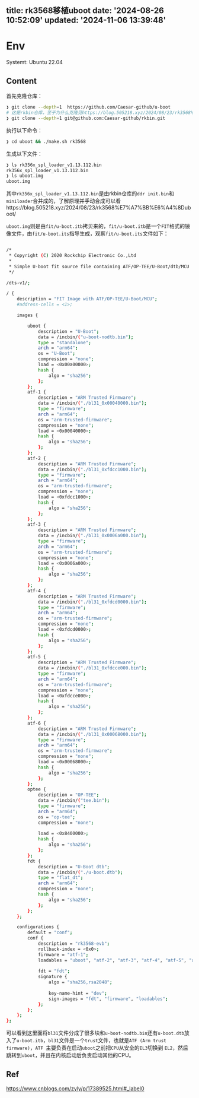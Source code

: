 title: rk3568移植uboot
date: '2024-08-26 10:52:09'
updated: '2024-11-06 13:39:48'
---
# Env

Systemt: Ubuntu 22.04

## Content

首先克隆仓库：

```bash
❯ git clone --depth=1  https://github.com/Caesar-github/u-boot
# 这是rkbin仓库，至于为什么克隆见https://blog.505218.xyz/2024/08/23/rk3568%E7%A7%BB%E6%A4%8Duboot/
❯ git clone --depth=1 git@github.com:Caesar-github/rkbin.git
```

执行以下命令：

```bash
❯ cd uboot && ./make.sh rk3568
```
生成以下文件：

```bash
❯ ls rk356x_spl_loader_v1.13.112.bin
rk356x_spl_loader_v1.13.112.bin
❯ ls uboot.img
uboot.img
```

其中`rk356x_spl_loader_v1.13.112.bin`是由rkbin仓库的`ddr init.bin`和`miniloader`合并成的，了解原理并手动合成可以看https://blog.505218.xyz/2024/08/23/rk3568%E7%A7%BB%E6%A4%8Duboot/

`uboot.img`则是由`fit/u-boot.itb`拷贝来的，`fit/u-boot.itb`是一个`FIT`格式的镜像文件，由`fit/u-boot.its`指导生成，观察`fit/u-boot.its`文件如下：

```bash

/*
 * Copyright (C) 2020 Rockchip Electronic Co.,Ltd
 *
 * Simple U-boot fit source file containing ATF/OP-TEE/U-Boot/dtb/MCU
 */

/dts-v1/;

/ {
	description = "FIT Image with ATF/OP-TEE/U-Boot/MCU";
	#address-cells = <1>;

	images {

		uboot {
			description = "U-Boot";
			data = /incbin/("u-boot-nodtb.bin");
			type = "standalone";
			arch = "arm64";
			os = "U-Boot";
			compression = "none";
			load = <0x00a00000>;
			hash {
				algo = "sha256";
			};
		};
		atf-1 {
			description = "ARM Trusted Firmware";
			data = /incbin/("./bl31_0x00040000.bin");
			type = "firmware";
			arch = "arm64";
			os = "arm-trusted-firmware";
			compression = "none";
			load = <0x00040000>;
			hash {
				algo = "sha256";
			};
		};
		atf-2 {
			description = "ARM Trusted Firmware";
			data = /incbin/("./bl31_0xfdcc1000.bin");
			type = "firmware";
			arch = "arm64";
			os = "arm-trusted-firmware";
			compression = "none";
			load = <0xfdcc1000>;
			hash {
				algo = "sha256";
			};
		};
		atf-3 {
			description = "ARM Trusted Firmware";
			data = /incbin/("./bl31_0x0006a000.bin");
			type = "firmware";
			arch = "arm64";
			os = "arm-trusted-firmware";
			compression = "none";
			load = <0x0006a000>;
			hash {
				algo = "sha256";
			};
		};
		atf-4 {
			description = "ARM Trusted Firmware";
			data = /incbin/("./bl31_0xfdcd0000.bin");
			type = "firmware";
			arch = "arm64";
			os = "arm-trusted-firmware";
			compression = "none";
			load = <0xfdcd0000>;
			hash {
				algo = "sha256";
			};
		};
		atf-5 {
			description = "ARM Trusted Firmware";
			data = /incbin/("./bl31_0xfdcce000.bin");
			type = "firmware";
			arch = "arm64";
			os = "arm-trusted-firmware";
			compression = "none";
			load = <0xfdcce000>;
			hash {
				algo = "sha256";
			};
		};
		atf-6 {
			description = "ARM Trusted Firmware";
			data = /incbin/("./bl31_0x00068000.bin");
			type = "firmware";
			arch = "arm64";
			os = "arm-trusted-firmware";
			compression = "none";
			load = <0x00068000>;
			hash {
				algo = "sha256";
			};
		};
		optee {
			description = "OP-TEE";
			data = /incbin/("tee.bin");
			type = "firmware";
			arch = "arm64";
			os = "op-tee";
			compression = "none";
			
			load = <0x8400000>;
			hash {
				algo = "sha256";
			};
		};
		fdt {
			description = "U-Boot dtb";
			data = /incbin/("./u-boot.dtb");
			type = "flat_dt";
			arch = "arm64";
			compression = "none";
			hash {
				algo = "sha256";
			};
		};
	};

	configurations {
		default = "conf";
		conf {
			description = "rk3568-evb";
			rollback-index = <0x0>;
			firmware = "atf-1";
			loadables = "uboot", "atf-2", "atf-3", "atf-4", "atf-5", "atf-6", "optee";
			
			fdt = "fdt";
			signature {
				algo = "sha256,rsa2048";
				
				key-name-hint = "dev";
				sign-images = "fdt", "firmware", "loadables";
			};
		};
	};
};
```

可以看到这里面将`bl31`文件分成了很多块和`u-boot-nodtb.bin`还有`u-boot.dtb`放入了`u-boot.itb`，`bl31`文件是一个`trust`文件，也就是`ATF (Arm trust firmware)`，`ATF `主要负责在启动`uboot`之前把`CPU`从安全的`EL3`切换到 `EL2`，然后跳转到`uboot`，并且在内核启动后负责启动其他的CPU。

## Ref

https://www.cnblogs.com/zyly/p/17389525.html#_label0
